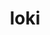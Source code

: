 ---
title: "loki"
layout: cache
categories: [package, v0.19]
meta: {"versions": ["0.1.7"], "compilers": ["oneapi@=2022.1.0"], "oss": ["ubuntu20.04"], "platforms": ["linux"], "targets": ["x86_64"], "stacks": ["e4s-oneapi"], "num_specs": 1, "num_specs_by_stack": {"e4s-oneapi": 1}}
spec_details: [{"hash": "6lngmafm7aja4lvqmhqyuovntx4y555v", "compiler": "oneapi@=2022.1.0", "versions": ["0.1.7"], "os": "ubuntu20.04", "platform": "linux", "target": "x86_64", "variants": ["build_system=makefile", "+shared"], "stacks": ["e4s-oneapi"], "size": "-", "tarball": "https://binaries.spack.io/releases/v0.19/build_cache/linux-ubuntu20.04-x86_64/oneapi-2022.1.0/loki-0.1.7/linux-ubuntu20.04-x86_64-oneapi-2022.1.0-loki-0.1.7-6lngmafm7aja4lvqmhqyuovntx4y555v.spack"}]
---